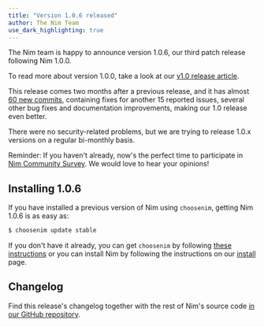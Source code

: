 ```yaml
---
title: "Version 1.0.6 released"
author: The Nim Team
use_dark_highlighting: true
---
```


The Nim team is happy to announce version 1.0.6, our third patch release following
Nim 1.0.0.

To read more about version 1.0.0, take a look at our
[v1.0 release article](https://nim-lang.org/blog/2019/09/23/version-100-released.html).

This release comes two months after a previous release,
and it has almost [60 new commits](https://github.com/nim-lang/Nim/compare/v1.0.4...v1.0.6),
containing fixes for another 15 reported issues, several other bug fixes and documentation
improvements, making our 1.0 release even better.

There were no security-related problems, but we are trying to release 1.0.x versions
on a regular bi-monthly basis.


<div class="sidebarblock">
  <div class="content">
    <div class="paragraph">
      Reminder: If you haven't already, now's the perfect time to participate in <a href="https://nim-lang.org/blog/2019/12/20/community-survey-2019.html">Nim Community Survey</a>. We would love to hear your opinions!
    </div>
  </div>
</div>



## Installing 1.0.6

If you have installed a previous version of Nim using ``choosenim``,
getting Nim 1.0.6 is as easy as:

```bash
$ choosenim update stable
```

If you don't have it already, you can get ``choosenim`` by following
[these instructions](https://github.com/dom96/choosenim) or you can install
Nim by following the instructions on our
[install](https://nim-lang.org/install.html) page.


## Changelog

Find this release's changelog together with the rest of Nim's source code
[in our GitHub repository](https://github.com/nim-lang/Nim/blob/version-1-0/changelogs/changelog_1_0_6.md).
